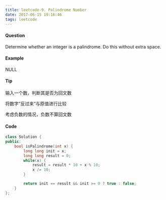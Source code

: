 ```yaml
---
title: leetcode-9. Palindrome Number
date: 2017-06-15 19:16:46
tags: leetcode
---
```


#### Question

Determine whether an integer is a palindrome. Do this without extra space.

#### Example

NULL

#### Tip

输入一个数，判断其是否为回文数

将数字“反过来”与原值进行比较

考虑负数的情况，负数不算回文数

#### Code

```C++
class Solution {
public:
    bool isPalindrome(int x) {
        long long init = x;
        long long result = 0;
        while(x) {
            result = result * 10 + x % 10;
            x /= 10;
        }

        return init == result && init >= 0 ? true : false;
    }
};
```
